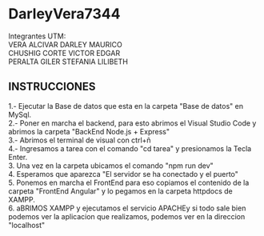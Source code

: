 # DarleyVera7344

Integrantes UTM:  
VERA ALCIVAR DARLEY MAURICO  
CHUSHIG CORTE VICTOR EDGAR  
PERALTA GILER STEFANIA LILIBETH  



## INSTRUCCIONES
1.- Ejecutar la Base de datos que esta en la carpeta "Base de datos" en MySql.  
2.- Poner en marcha el backend, para esto abrimos el Visual Studio Code y abrimos la carpeta "BackEnd Node.js + Express"  
3.- Abrimos el terminal de visual con ctrl+ñ  
4.- Ingresamos a tarea con el comando "cd tarea" y presionamos la Tecla Enter.  
3. Una vez en la carpeta ubicamos el comando "npm run dev"  
4. Esperamos que aparezca "El servidor se ha conectado y el puerto"  
5. Ponemos en marcha el FrontEnd para eso copiamos el contenido de la carpeta "FrontEnd Angular" y lo pegamos en la carpeta httpdocs de XAMPP.  
6. aBRIMOS XAMPP y ejecutamos el servicio APACHEy si todo sale bien podemos ver la aplicacion que realizamos, podemos ver en la direccion "localhost"  
